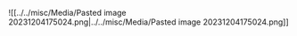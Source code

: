 
![[../../misc/Media/Pasted image 20231204175024.png|../../misc/Media/Pasted image 20231204175024.png]]